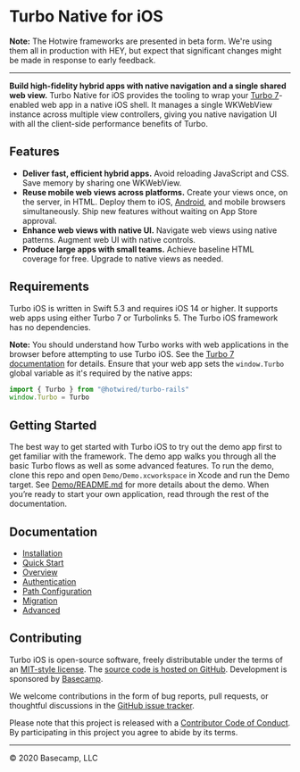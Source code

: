 # Turbo Native for iOS

**Note:** The Hotwire frameworks are presented in beta form. We're using them all in production with HEY, but expect that significant changes might be made in response to early feedback.

---------

**Build high-fidelity hybrid apps with native navigation and a single shared web view.** Turbo Native for iOS provides the tooling to wrap your [Turbo 7](https://github.com/hotwired/turbo)-enabled web app in a native iOS shell. It manages a single WKWebView instance across multiple view controllers, giving you native navigation UI with all the client-side performance benefits of Turbo.

## Features

- **Deliver fast, efficient hybrid apps.** Avoid reloading JavaScript and CSS. Save memory by sharing one WKWebView.
- **Reuse mobile web views across platforms.** Create your views once, on the server, in HTML. Deploy them to iOS, [Android](https://github.com/hotwired/turbo-android), and mobile browsers simultaneously. Ship new features without waiting on App Store approval.
- **Enhance web views with native UI.** Navigate web views using native patterns. Augment web UI with native controls.
- **Produce large apps with small teams.** Achieve baseline HTML coverage for free. Upgrade to native views as needed.

## Requirements

Turbo iOS is written in Swift 5.3 and requires iOS 14 or higher. It supports web apps using either Turbo 7 or Turbolinks 5. The Turbo iOS framework has no dependencies.

**Note:** You should understand how Turbo works with web applications in the browser before attempting to use Turbo iOS. See the [Turbo 7 documentation](https://github.com/hotwired/turbo) for details. Ensure that your web app sets the `window.Turbo` global variable as it's required by the native apps:

```javascript
import { Turbo } from "@hotwired/turbo-rails"
window.Turbo = Turbo
```

## Getting Started

The best way to get started with Turbo iOS to try out the demo app first to get familiar with the framework. The demo app walks you through all the basic Turbo flows as well as some advanced features. To run the demo, clone this repo and open `Demo/Demo.xcworkspace` in Xcode and run the Demo target. See [Demo/README.md](Demo/README.md) for more details about the demo. When you’re ready to start your own application, read through the rest of the documentation.

## Documentation

- [Installation](Docs/Installation.md)
- [Quick Start](Docs/QuickStartGuide.md)
- [Overview](Docs/Overview.md)
- [Authentication](Docs/Authentication.md)
- [Path Configuration](Docs/PathConfiguration.md)
- [Migration](Docs/Migration.md)
- [Advanced](Docs/Advanced.md)

## Contributing

Turbo iOS is open-source software, freely distributable under the terms of an [MIT-style license](LICENSE). The [source code is hosted on GitHub](https://github.com/hotwired/turbo-ios).
Development is sponsored by [Basecamp](https://basecamp.com/).

We welcome contributions in the form of bug reports, pull requests, or thoughtful discussions in the [GitHub issue tracker](https://github.com/hotwired/turbo-ios/issues).

Please note that this project is released with a [Contributor Code of Conduct](CONDUCT.md). By participating in this project you agree to abide by its terms.

---

© 2020 Basecamp, LLC

